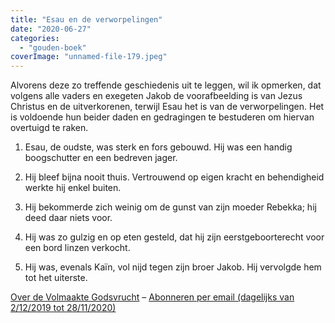 ```yaml
---
title: "Esau en de verworpelingen"
date: "2020-06-27"
categories: 
  - "gouden-boek"
coverImage: "unnamed-file-179.jpeg"
---
```


Alvorens deze zo treffende geschiedenis uit te leggen, wil ik opmerken, dat volgens alle vaders en exegeten Jakob de voorafbeelding is van Jezus Christus en de uitverkorenen, terwijl Esau het is van de verworpelingen. Het is voldoende hun beider daden en gedragingen te bestuderen om hiervan overtuigd te raken.

1) Esau, de oudste, was sterk en fors gebouwd. Hij was een handig boogschutter en een bedreven jager.

2) Hij bleef bijna nooit thuis. Vertrouwend op eigen kracht en behendigheid werkte hij enkel buiten.

3) Hij bekommerde zich weinig om de gunst van zijn moeder Rebekka; hij deed daar niets voor.

4) Hij was zo gulzig en op eten gesteld, dat hij zijn eerstgeboorterecht voor een bord linzen verkocht.

5) Hij was, evenals Kaïn, vol nijd tegen zijn broer Jakob. Hij vervolgde hem tot het uiterste.

[Over de Volmaakte Godsvrucht](/blog/een-jaar-lang-volmaakte-godsvrucht/) – [Abonneren per email (dagelijks van 2/12/2019 tot 28/11/2020)](http://eepurl.com/9RKvX)

